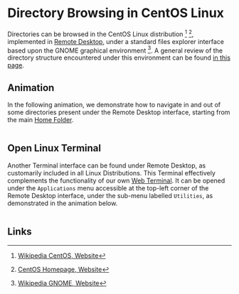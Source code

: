 # Directory Browsing in CentOS Linux

Directories can be browsed in the CentOS Linux distribution [^1] [^2], implemented in [Remote Desktop](../remote-desktop.md), under a standard files explorer interface based upon the GNOME graphical environment [^3]. A general review of the directory structure encountered under this environment can be found [in this page](../../data-on-disk/directories.md).

## Animation

In the following animation, we demonstrate how to navigate in and out of some directories present under the Remote Desktop interface, starting from the main [Home Folder](../../infrastructure/login/directories.md).

<img data-gifffer="/images/browse-rd.gif" />

## Open Linux Terminal

Another Terminal interface can be found under Remote Desktop, as customarily included in all Linux Distributions. This Terminal effectively complements the functionality of our own [Web Terminal](../web-terminal.md). It can be opened under the `Applications` menu accessible at the top-left corner of the Remote Desktop interface, under the sub-menu labelled `Utilities`, as demonstrated in the animation below.

<img data-gifffer="/images/terminal-rd.gif" />

## Links

[^1]: [Wikipedia CentOS, Website](https://en.wikipedia.org/wiki/CentOS)

[^2]: [CentOS Homepage, Website](https://www.centos.org/)

[^3]: [Wikipedia GNOME, Website](https://en.wikipedia.org/wiki/GNOME)
